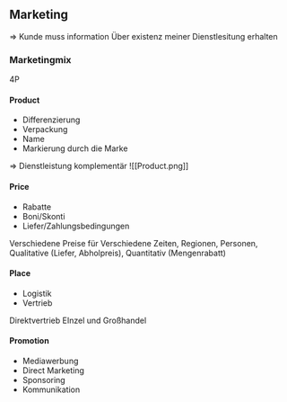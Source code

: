 ## Marketing

=> Kunde muss information Über existenz meiner Dienstlesitung erhalten

### Marketingmix
4P
#### Product
- Differenzierung
- Verpackung
- Name
- Markierung durch die Marke

=> Dienstleistung komplementär
![[Product.png]]

#### Price
- Rabatte
- Boni/Skonti
- Liefer/Zahlungsbedingungen

Verschiedene Preise für Verschiedene Zeiten, Regionen, Personen, Qualitative (Liefer, Abholpreis), Quantitativ (Mengenrabatt)

#### Place
- Logistik
- Vertrieb

Direktvertrieb
EInzel und Großhandel

#### Promotion
- Mediawerbung
- Direct Marketing
- Sponsoring
- Kommunikation